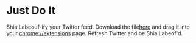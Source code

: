 # Just Do It

Shia Labeouf-ify your Twitter feed.
Download the file[here](https://github.com/michellevo/just-do-it/releases/download/1.0.0/just-do-it.zip) and drag it into your [chrome://extensions](chrome://extensions) page. 
Refresh Twitter and be Shia Labeof'd. 
